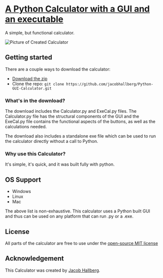 # [A Python Calculator with a GUI and an executable](https://github.com/jacobhallberg/Python-GUI-Calculator)
A simple, but functional calculator. 

![Picture of Created Calculator](https://imgur.com/dV02kq9.png)




## Getting started

There are a couple ways to download the calculator:
- [Download the zip](https://github.com/jacobhallberg/Python-GUI-Calculator/archive/master.zip)
- Clone the repo: `git clone https://github.com/jacobhallberg/Python-GUI-Calculator.git` 


### What's in the download?

The download includes the Calculator.py and ExeCal.py files. The Calculator.py file has the structural components of the GUI and the ExeCal.py file contains the functional aspects of the buttons, as well as the calculations needed.

The download also includes a standalone exe file which can be used to run the calculator directly without a call to Python.


### Why use this Calculator?
It's simple, it's quick, and it was built fully with python.

## OS Support

- Windows
- Linux
- Mac

The above list is non-exhaustive. This calculator uses a Python built GUI and thus can be used on any platform that can run .py or a .exe.


## License

All parts of the calculator are free to use under the [open-source MIT license](https://opensource.org/licenses/MIT)

## Acknowledgement

This Calculator was created by [Jacob Hallberg](https://github.com/jacobhallberg).
